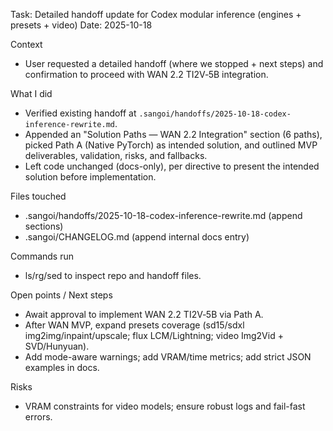 Task: Detailed handoff update for Codex modular inference (engines + presets + video)
Date: 2025-10-18

Context
- User requested a detailed handoff (where we stopped + next steps) and confirmation to proceed with WAN 2.2 TI2V‑5B integration.

What I did
- Verified existing handoff at `.sangoi/handoffs/2025-10-18-codex-inference-rewrite.md`.
- Appended an "Solution Paths — WAN 2.2 Integration" section (6 paths), picked Path A (Native PyTorch) as intended solution, and outlined MVP deliverables, validation, risks, and fallbacks.
- Left code unchanged (docs-only), per directive to present the intended solution before implementation.

Files touched
- .sangoi/handoffs/2025-10-18-codex-inference-rewrite.md (append sections)
- .sangoi/CHANGELOG.md (append internal docs entry)

Commands run
- ls/rg/sed to inspect repo and handoff files.

Open points / Next steps
- Await approval to implement WAN 2.2 TI2V‑5B via Path A.
- After WAN MVP, expand presets coverage (sd15/sdxl img2img/inpaint/upscale; flux LCM/Lightning; video Img2Vid + SVD/Hunyuan).
- Add mode-aware warnings; add VRAM/time metrics; add strict JSON examples in docs.

Risks
- VRAM constraints for video models; ensure robust logs and fail-fast errors.

